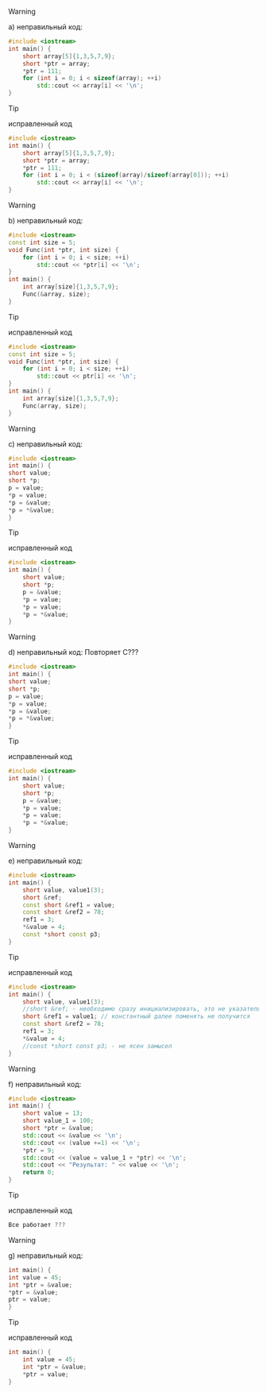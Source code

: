> [!WARNING]
> a) неправильный код:

``` C++
#include <iostream>
int main() {
    short array[5]{1,3,5,7,9};
    short *ptr = array;
    *ptr = 111;
    for (int i = 0; i < sizeof(array); ++i)
        std::cout << array[i] << '\n';
}
```

> [!TIP]
> исправленный код

``` C++
#include <iostream>
int main() {
    short array[5]{1,3,5,7,9};
    short *ptr = array;
    *ptr = 111;
    for (int i = 0; i < (sizeof(array)/sizeof(array[0])); ++i)
        std::cout << array[i] << '\n';
}
```


> [!WARNING]
> b) неправильный код:

``` C++
#include <iostream>
const int size = 5;
void Func(int *ptr, int size) {
    for (int i = 0; i < size; ++i)
        std::cout << *ptr[i] << '\n';
}
int main() {
    int array[size]{1,3,5,7,9};
    Func(&array, size);
}
```

> [!TIP]
> исправленный код

``` C++
#include <iostream>
const int size = 5;
void Func(int *ptr, int size) {
    for (int i = 0; i < size; ++i)
        std::cout << ptr[i] << '\n';
}
int main() {
    int array[size]{1,3,5,7,9};
    Func(array, size);
}
```


> [!WARNING]
> c) неправильный код:

``` C++
#include <iostream>
int main() {
short value;
short *p;
p = value;
*p = value;
*p = &value;
*p = *&value;
}
```

> [!TIP]
> исправленный код

``` C++
#include <iostream>
int main() {
    short value;
    short *p;
    p = &value;
    *p = value;
    *p = value;
    *p = *&value;
}
```


> [!WARNING]
> d) неправильный код:
> Повторяет С???

``` C++
#include <iostream>
int main() {
short value;
short *p;
p = value;
*p = value;
*p = &value;
*p = *&value;
}
```

> [!TIP]
> исправленный код

``` C++
#include <iostream>
int main() {
    short value;
    short *p;
    p = &value;
    *p = value;
    *p = value;
    *p = *&value;
}
```


> [!WARNING]
> e) неправильный код:

``` C++
#include <iostream>
int main() {
    short value, value1(3);
    short &ref;
    const short &ref1 = value;
    const short &ref2 = 78;
    ref1 = 3;
    *&value = 4;
    const *short const p3;
}
```

> [!TIP]
> исправленный код

``` C++
#include <iostream>
int main() {
    short value, value1(3);
    //short &ref; - необходимо сразу инициализировать, это не указатель, который можно просто объявить
    short &ref1 = value1; // константный далее поменять не получится
    const short &ref2 = 78;
    ref1 = 3;
    *&value = 4;
    //const *short const p3; - не ясен замысел
}
```


> [!WARNING]
> f) неправильный код:

``` C++
#include <iostream>
int main() {
    short value = 13;
    short value_1 = 100;
    short *ptr = &value;
    std::cout << &value << '\n';
    std::cout << (value +=1) << '\n';
    *ptr = 9;
    std::cout << (value = value_1 + *ptr) << '\n';
    std::cout << "Результат: " << value << '\n';
    return 0;
}

```

> [!TIP]
> исправленный код

``` C++
Все работает ???
```


> [!WARNING]
> g) неправильный код:

``` C++
int main() {
int value = 45;
int *ptr = &value;
*ptr = &value;
ptr = value;
}
```

> [!TIP]
> исправленный код

``` C++
int main() {
    int value = 45;
    int *ptr = &value;
    *ptr = value;
}
```